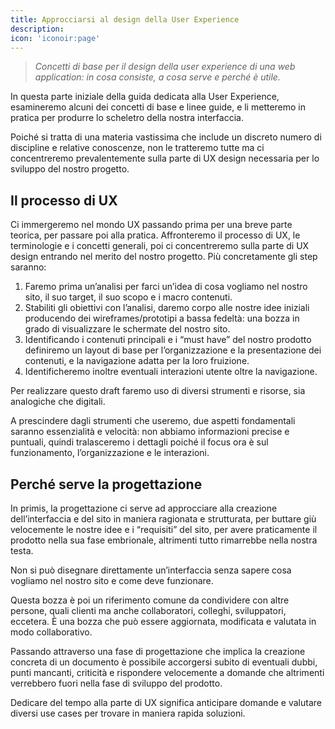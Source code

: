 ```yaml
---
title: Approcciarsi al design della User Experience
description: 
icon: 'iconoir:page'
---
```


> *Concetti di base per il design della user experience di una web application: in cosa consiste, a cosa serve e perché è utile.*

In questa parte iniziale della guida dedicata alla User Experience,
esamineremo alcuni dei concetti di base e linee guide, e li metteremo in pratica
per produrre lo scheletro della nostra interfaccia.

Poiché si tratta di una materia vastissima che include un discreto numero
di discipline e relative conoscenze, non le tratteremo tutte ma ci
concentreremo prevalentemente sulla parte di UX design necessaria per lo
sviluppo del nostro progetto.

## Il processo di UX

Ci immergeremo nel mondo UX passando prima per una breve parte teorica, per
passare poi alla pratica. Affronteremo il processo di UX, le terminologie e
i concetti generali, poi ci concentreremo sulla parte di UX design entrando
nel merito del nostro progetto. Più concretamente gli step saranno:

1. Faremo prima un’analisi per farci un’idea di cosa vogliamo nel
nostro sito, il suo target, il suo scopo e i macro contenuti.
2. Stabiliti gli obiettivi con l’analisi, daremo corpo alle nostre
idee iniziali producendo dei wireframes/prototipi a bassa fedeltà:
una bozza in grado di visualizzare le schermate del nostro sito.
3. Identificando i contenuti principali e i “must have” del nostro
prodotto definiremo un layout di base per l’organizzazione e la
presentazione dei contenuti, e la navigazione adatta per la loro
fruizione.
4. Identificheremo inoltre eventuali interazioni utente oltre la
navigazione.

Per realizzare questo draft faremo uso di diversi strumenti e risorse, sia
analogiche che digitali.

A prescindere dagli strumenti che useremo, due aspetti fondamentali saranno
essenzialità e velocità: non abbiamo informazioni precise e puntuali,
quindi tralasceremo i dettagli poiché il focus ora è sul funzionamento,
l’organizzazione e le interazioni.

## Perché serve la progettazione

In primis, la progettazione ci serve ad approcciare alla creazione dell’interfaccia e del
sito in maniera ragionata e strutturata, per buttare giù velocemente le
nostre idee e i “requisiti” del sito, per avere praticamente il prodotto
nella sua fase embrionale, altrimenti tutto rimarrebbe nella nostra testa.

Non si può disegnare direttamente un’interfaccia senza sapere cosa vogliamo
nel nostro sito e come deve funzionare.

Questa bozza è poi un riferimento comune da condividere con altre persone,
quali clienti ma anche collaboratori, colleghi, sviluppatori, eccetera. È una bozza
che può essere aggiornata, modificata e valutata in modo collaborativo.

Passando attraverso una fase di progettazione che implica la creazione
concreta di un documento è possibile accorgersi subito di eventuali dubbi,
punti mancanti, criticità e rispondere velocemente a domande che altrimenti
verrebbero fuori nella fase di sviluppo del prodotto.

Dedicare del tempo alla parte di UX significa anticipare domande e valutare
diversi use cases per trovare in maniera rapida soluzioni.

